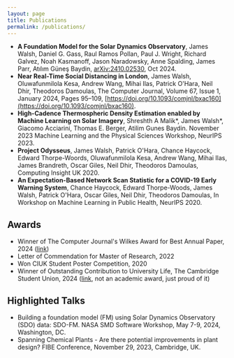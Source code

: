 ```yaml
---
layout: page
title: Publications
permalink: /publications/
---
```

- **A Foundation Model for the Solar Dynamics Observatory**, James Walsh, Daniel G. Gass, Raul Ramos Pollan, Paul J. Wright, Richard Galvez, Noah Kasmanoff, Jason Naradowsky, Anne Spalding, James Parr, Atılım Güneş Baydin, [arXiv:2410.02530](https://arxiv.org/abs/2410.02530), Oct 2024.
- **Near Real-Time Social Distancing in London**, James Walsh, Oluwafunmilola Kesa, Andrew Wang, Mihai Ilas, Patrick O'Hara, Neil Dhir, Theodoros Damoulas, The Computer Journal, Volume 67, Issue 1, January 2024, Pages 95–109, [https://doi.org/10.1093/comjnl/bxac160](https://doi.org/10.1093/comjnl/bxac160).
- **High-Cadence Thermospheric Density Estimation enabled by Machine Learning on Solar Imagery**, Shreshth A Malik\*, James Walsh\*, Giacomo Acciarini, Thomas E. Berger, Atilim Gunes Baydin. November 2023 Machine Learning and the Physical Sciences Workshop, NeurIPS 2023.
- **Project Odysseus**, James Walsh, Patrick O'Hara, Chance Haycock, Edward Thorpe-Woords, Oluwafunmilola Kesa, Andrew Wang, Mihai Ilas, James Brandreth, Oscar Giles, Neil Dhir, Theodoros Damoulas, Computing Insight UK 2020.
- **An Expectation-Based Network Scan Statistic for a COVID-19 Early Warning System**, Chance Haycock, Edward Thorpe-Woods, James Walsh, Patrick O'Hara, Oscar Giles, Neil Dhir, Theodoros Damoulas, In Workshop on Machine Learning in Public Health, NeurIPS 2020.

## Awards

- Winner of The Computer Journal's Wilkes Award for Best Annual Paper, 2024 ([link](https://academic.oup.com/comjnl/pages/Wilkes_award?login=false))
- Letter of Commendation for Master of Research, 2022
- Won CIUK Student Poster Competition, 2020
- Winner of Outstanding Contribution to University Life, The Cambridge Student Union, 2024 ([link]([https://www.cambridgesu.co.uk/news/article/cambridgesu/Cambridge-Students-Awards/](https://web.archive.org/web/20241104134829/https://www.cambridgesu.co.uk/news/article/cambridgesu/Cambridge-Students-Awards/)), not an academic award, just proud of it)

## Highlighted Talks

- Building a foundation model (FM) using Solar Dynamics Observatory (SDO) data: SDO-FM. NASA SMD Software Workshop, May 7-9, 2024, Washington, DC.
- Spanning Chemical Plants​ - Are there potential improvements in plant design?​ FIBE Conference, November 29, 2023, Cambridge, UK.
​
 
